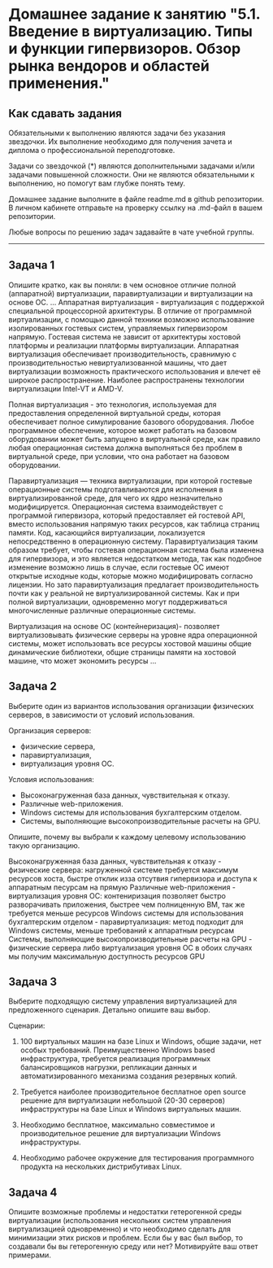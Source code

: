 
# Домашнее задание к занятию "5.1. Введение в виртуализацию. Типы и функции гипервизоров. Обзор рынка вендоров и областей применения."


## Как сдавать задания

Обязательными к выполнению являются задачи без указания звездочки. Их выполнение необходимо для получения зачета и диплома о профессиональной переподготовке.

Задачи со звездочкой (*) являются дополнительными задачами и/или задачами повышенной сложности. Они не являются обязательными к выполнению, но помогут вам глубже понять тему.

Домашнее задание выполните в файле readme.md в github репозитории. В личном кабинете отправьте на проверку ссылку на .md-файл в вашем репозитории.

Любые вопросы по решению задач задавайте в чате учебной группы.

---

## Задача 1

Опишите кратко, как вы поняли: в чем основное отличие полной (аппаратной) виртуализации, паравиртуализации и виртуализации на основе ОС.
...
Аппаратная виртуализация - виртуализация с поддержкой специальной процессорной архитектуры. В отличие от программной виртуализации, 
с помощью данной техники возможно использование изолированных гостевых систем, управляемых гипервизором напрямую.
Гостевая система не зависит от архитектуры хостовой платформы и реализации платформы виртуализации.
Аппаратная виртуализация обеспечивает производительность, сравнимую с производительностью невиртуализованной машины,
что дает виртуализации возможность практического использования и влечет её широкое распространение.
Наиболее распространены технологии виртуализации Intel-VT и AMD-V.

Полная виртуализация - это технология, используемая для предоставления определенной виртуальной среды,
которая обеспечивает полное симулирование базового оборудования. Любое программное обеспечение,
которое может работать на базовом оборудовании может быть запущено в виртуальной среде,
как правило любая операционная система должна выполняться без проблем в виртуальной среде, при условии, что она работает на базовом оборудовании.

Паравиртуализация — техника виртуализации, при которой гостевые операционные системы подготавливаются для исполнения в виртуализированной среде,
для чего их ядро незначительно модифицируется. Операционная система взаимодействует с программой гипервизора, который предоставляет ей гостевой API,
вместо использования напрямую таких ресурсов, как таблица страниц памяти. Код, касающийся виртуализации, локализуется непосредственно в операционную систему.
Паравиртуализация таким образом требует, чтобы гостевая операционная система была изменена для гипервизора, и это является недостатком метода,
так как подобное изменение возможно лишь в случае, если гостевые ОС имеют открытые исходные коды, которые можно модифицировать согласно лицензии.
Но зато паравиртуализация предлагает производительность почти как у реальной не виртуализированной системы.
Как и при полной виртуализации, одновременно могут поддерживаться многочисленные различные операционные системы.

Виртуализация на основе ОС (контейнеризация)- позволяет виртуализовывать физические серверы на уровне ядра операционной системы,
может использовать все ресурсы хостовой машины общие динамические библиотеки, общие страницы  памяти на хостовой машине, что может экономить ресурсы
...


## Задача 2

Выберите один из вариантов использования организации физических серверов, в зависимости от условий использования.

Организация серверов:
- физические сервера,
- паравиртуализация,
- виртуализация уровня ОС.

Условия использования:
- Высоконагруженная база данных, чувствительная к отказу.
- Различные web-приложения.
- Windows системы для использования бухгалтерским отделом.
- Системы, выполняющие высокопроизводительные расчеты на GPU.

Опишите, почему вы выбрали к каждому целевому использованию такую организацию.

Высоконагруженная база данных, чувствительная к отказу - физические сервера: нагруженной системе требуется максимум ресурсов хоста, быстре отклик изза отсутвия гипервизора и доступа к аппаратным песурсам на прямую
Различные web-приложения - виртуализация уровня ОС: контениризация позволяет быстро разворачивать приложения, быстрее чем полниценную ВМ, так же требуется меньше ресурсов
Windows системы для использования бухгалтерским отделом - паравиртуализация: метод подходит для Windows системы, меньше требований к аппаратным ресурсам
Системы, выполняющие высокопроизводительные расчеты на GPU - физические сервера либо виртуализация уровня ОС в обоих случаях мы получим максимальную доступность ресурсов GPU

## Задача 3

Выберите подходящую систему управления виртуализацией для предложенного сценария. Детально опишите ваш выбор.

Сценарии:

1. 100 виртуальных машин на базе Linux и Windows, общие задачи, нет особых требований. Преимущественно Windows based инфраструктура, требуется реализация программных балансировщиков нагрузки, репликации данных и автоматизированного механизма создания резервных копий.

2. Требуется наиболее производительное бесплатное open source решение для виртуализации небольшой (20-30 серверов) инфраструктуры на базе Linux и Windows виртуальных машин.

3. Необходимо бесплатное, максимально совместимое и производительное решение для виртуализации Windows инфраструктуры.

4. Необходимо рабочее окружение для тестирования программного продукта на нескольких дистрибутивах Linux.

## Задача 4

Опишите возможные проблемы и недостатки гетерогенной среды виртуализации (использования нескольких систем управления виртуализацией одновременно) и что необходимо сделать для минимизации этих рисков и проблем. Если бы у вас был выбор, то создавали бы вы гетерогенную среду или нет? Мотивируйте ваш ответ примерами.
